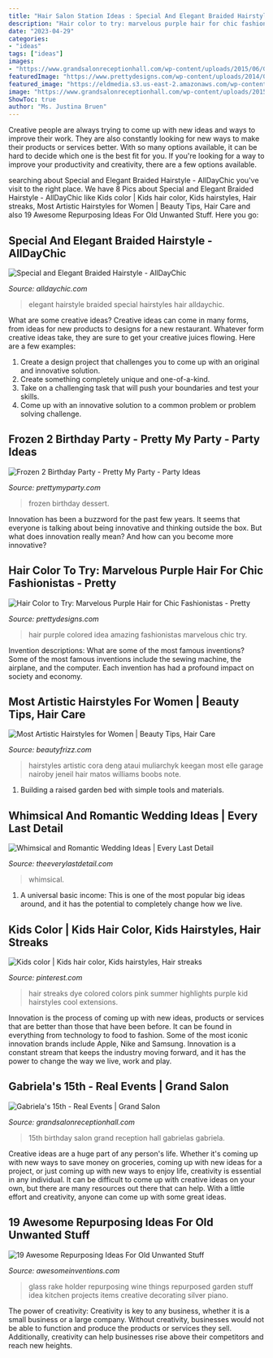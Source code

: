 ```yaml
---
title: "Hair Salon Station Ideas : Special And Elegant Braided Hairstyle"
description: "Hair color to try: marvelous purple hair for chic fashionistas"
date: "2023-04-29"
categories:
- "ideas"
tags: ["ideas"]
images:
- "https://www.grandsalonreceptionhall.com/wp-content/uploads/2015/06/Gabrielas-quinces-at-Grand-Salon-Reception-Hall-62.jpg"
featuredImage: "https://www.prettydesigns.com/wp-content/uploads/2014/06/Amazing-Colored-Hair-Idea.jpg"
featured_image: "https://eldmedia.s3.us-east-2.amazonaws.com/wp-content/uploads/2015/07/Whimsical-and-Romantic-Wedding-Ideas_0020.jpg"
image: "https://www.grandsalonreceptionhall.com/wp-content/uploads/2015/06/Gabrielas-quinces-at-Grand-Salon-Reception-Hall-62.jpg"
ShowToc: true
author: "Ms. Justina Bruen"
---
```



Creative people are always trying to come up with new ideas and ways to improve their work. They are also constantly looking for new ways to make their products or services better. With so many options available, it can be hard to decide which one is the best fit for you. If you're looking for a way to improve your productivity and creativity, there are a few options available.

	

		
searching about Special and Elegant Braided Hairstyle - AllDayChic you've visit to the right place. We have 8 Pics about Special and Elegant Braided Hairstyle - AllDayChic like Kids color | Kids hair color, Kids hairstyles, Hair streaks, Most Artistic Hairstyles for Women | Beauty Tips, Hair Care and also 19 Awesome Repurposing Ideas For Old Unwanted Stuff. Here you go:
		
    
## Special And Elegant Braided Hairstyle - AllDayChic

<img loading=lazy src="https://alldaychic.com/wp-content/uploads/2014/09/Special-and-Elegant-Braided-Hairstyle.jpg" onerror="this.onerror=null;this.src='https://tse3.mm.bing.net/th?id=OIP.gezIRY6GNi2yiE3FrmwGgQHaJ_&amp;pid=15.1';" alt="Special and Elegant Braided Hairstyle - AllDayChic">

_Source: alldaychic.com_

>elegant hairstyle braided special hairstyles hair alldaychic. 

	

What are some creative ideas?
Creative ideas can come in many forms, from ideas for new products to designs for a new restaurant. Whatever form creative ideas take, they are sure to get your creative juices flowing. Here are a few examples: 
1. Create a design project that challenges you to come up with an original and innovative solution.
2. Create something completely unique and one-of-a-kind.
3. Take on a challenging task that will push your boundaries and test your skills.
4. Come up with an innovative solution to a common problem or problem solving challenge.

    
## Frozen 2 Birthday Party - Pretty My Party - Party Ideas

<img loading=lazy src="https://zolpwsuwoq-flywheel.netdna-ssl.com/wp-content/uploads/2020/02/frozen-party-dessert-pops.jpg" onerror="this.onerror=null;this.src='https://tse1.mm.bing.net/th?id=OIP.fUeKO1K0Wwog31d1eAm_GQHaLF&amp;pid=15.1';" alt="Frozen 2 Birthday Party - Pretty My Party - Party Ideas">

_Source: prettymyparty.com_

>frozen birthday dessert. 

	

Innovation has been a buzzword for the past few years. It seems that everyone is talking about being innovative and thinking outside the box. But what does innovation really mean? And how can you become more innovative?

    
## Hair Color To Try: Marvelous Purple Hair For Chic Fashionistas - Pretty

<img loading=lazy src="https://www.prettydesigns.com/wp-content/uploads/2014/06/Amazing-Colored-Hair-Idea.jpg" onerror="this.onerror=null;this.src='https://tse1.mm.bing.net/th?id=OIP.8gKJ4d8PZAc8LWdJOmhWhwHaMZ&amp;pid=15.1';" alt="Hair Color to Try: Marvelous Purple Hair for Chic Fashionistas - Pretty">

_Source: prettydesigns.com_

>hair purple colored idea amazing fashionistas marvelous chic try. 

	

Invention descriptions: What are some of the most famous inventions?
Some of the most famous inventions include the sewing machine, the airplane, and the computer. Each invention has had a profound impact on society and economy.

    
## Most Artistic Hairstyles For Women | Beauty Tips, Hair Care

<img loading=lazy src="http://www.beautyfrizz.com/wp-content/uploads/2013/11/cute-hairstyles-29.jpg" onerror="this.onerror=null;this.src='https://tse4.mm.bing.net/th?id=OIP.R9nIp8K3vA5mQBlqiSE13AHaLH&amp;pid=15.1';" alt="Most Artistic Hairstyles for Women | Beauty Tips, Hair Care">

_Source: beautyfrizz.com_

>hairstyles artistic cora deng ataui muliarchyk keegan most elle garage nairoby jeneil hair matos williams boobs note. 

	

1. Building a raised garden bed with simple tools and materials.

    
## Whimsical And Romantic Wedding Ideas | Every Last Detail

<img loading=lazy src="https://eldmedia.s3.us-east-2.amazonaws.com/wp-content/uploads/2015/07/Whimsical-and-Romantic-Wedding-Ideas_0020.jpg" onerror="this.onerror=null;this.src='https://tse4.mm.bing.net/th?id=OIP.s1dYFVyveELOei03XSEUEQHaLH&amp;pid=15.1';" alt="Whimsical and Romantic Wedding Ideas | Every Last Detail">

_Source: theeverylastdetail.com_

>whimsical. 

	

1. A universal basic income: This is one of the most popular big ideas around, and it has the potential to completely change how we live.

    
## Kids Color | Kids Hair Color, Kids Hairstyles, Hair Streaks

<img loading=lazy src="https://i.pinimg.com/736x/fa/5c/55/fa5c55bde91c4e6523ea487c41a9130f--summer-kids-suzanne.jpg" onerror="this.onerror=null;this.src='https://tse2.mm.bing.net/th?id=OIP.ScWObPfamAe0c-JnpBBvIgHaJ4&amp;pid=15.1';" alt="Kids color | Kids hair color, Kids hairstyles, Hair streaks">

_Source: pinterest.com_

>hair streaks dye colored colors pink summer highlights purple kid hairstyles cool extensions. 

	

Innovation is the process of coming up with new ideas, products or services that are better than those that have been before. It can be found in everything from technology to food to fashion. Some of the most iconic innovation brands include Apple, Nike and Samsung. Innovation is a constant stream that keeps the industry moving forward, and it has the power to change the way we live, work and play.

    
## Gabriela&#039;s 15th - Real Events | Grand Salon

<img loading=lazy src="https://www.grandsalonreceptionhall.com/wp-content/uploads/2015/06/Gabrielas-quinces-at-Grand-Salon-Reception-Hall-62.jpg" onerror="this.onerror=null;this.src='https://tse1.mm.bing.net/th?id=OIP.l5RukfHMsr5mSYWGEj9kHwHaLL&amp;pid=15.1';" alt="Gabriela&#039;s 15th - Real Events | Grand Salon">

_Source: grandsalonreceptionhall.com_

>15th birthday salon grand reception hall gabrielas gabriela. 

	

Creative ideas are a huge part of any person's life. Whether it's coming up with new ways to save money on groceries, coming up with new ideas for a project, or just coming up with new ways to enjoy life, creativity is essential in any individual. It can be difficult to come up with creative ideas on your own, but there are many resources out there that can help. With a little effort and creativity, anyone can come up with some great ideas.

    
## 19 Awesome Repurposing Ideas For Old Unwanted Stuff

<img loading=lazy src="http://www.awesomeinventions.com/wp-content/uploads/2014/12/old-garden-rake-glass-holder.jpg" onerror="this.onerror=null;this.src='https://tse3.mm.bing.net/th?id=OIP.i34_nsoVWlipmO_4P6FulwHaLG&amp;pid=15.1';" alt="19 Awesome Repurposing Ideas For Old Unwanted Stuff">

_Source: awesomeinventions.com_

>glass rake holder repurposing wine things repurposed garden stuff idea kitchen projects items creative decorating silver piano. 

	

The power of creativity:
Creativity is key to any business, whether it is a small business or a large company. Without creativity, businesses would not be able to function and produce the products or services they sell. Additionally, creativity can help businesses rise above their competitors and reach new heights.

